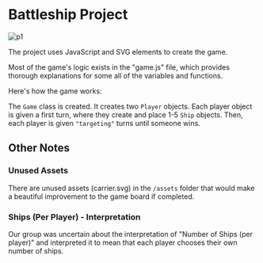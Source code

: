 Battleship Project
==================

![p1](https://user-images.githubusercontent.com/40438470/181321847-1ee2a452-f4f4-464a-b9c4-e44d8fd14c5a.jpg)

The project uses JavaScript and SVG elements to create the game.

Most of the game's logic exists in the "game.js" file, which provides
thorough explanations for some all of the variables and functions.

Here's how the game works:

The `Game` class is created.
It creates two `Player` objects.
Each player object is given a first turn, where they create and place 1-5 `Ship` objects.
Then, each player is given `"targeting"` turns until someone wins.

## Other Notes

### Unused Assets
There are unused assets (carrier.svg) in the `/assets` folder that would make a beautiful improvement to the game board if completed.

### Ships (Per Player) - Interpretation
Our group was uncertain about the interpretation of "Number of Ships (per player)" and interpreted it to mean that each player chooses their own number of ships.
